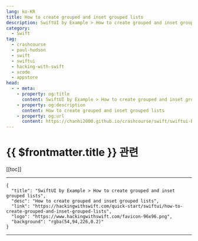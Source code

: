 ```yaml
---
lang: ko-KR
title: How to create grouped and inset grouped lists
description: SwiftUI by Example > How to create grouped and inset grouped lists
category:
  - Swift
tag: 
  - crashcourse
  - paul-hudson
  - swift
  - swiftui
  - hacking-with-swift
  - xcode
  - appstore
head:
  - - meta:
    - property: og:title
      content: SwiftUI by Example > How to create grouped and inset grouped lists
    - property: og:description
      content: How to create grouped and inset grouped lists
    - property: og:url
      content: https://chanhi2000.github.io/crashcourse/swift/swiftui-by-example/10-lists/how-to-create-grouped-and-inset-grouped-lists.html
---
```


# {{ $frontmatter.title }} 관련

[[toc]]

---

```component VPCard
{
  "title": "SwiftUI by Example > How to create grouped and inset grouped lists",
  "desc": "How to create grouped and inset grouped lists",
  "link": "https://hackingwithswift.com/quick-start/swiftui/how-to-create-grouped-and-inset-grouped-lists",
  "logo": "https://www.hackingwithswift.com/favicon-96x96.png",
  "background": "rgba(54,94,226,0.2)"
}
```

---

<TagLinks />